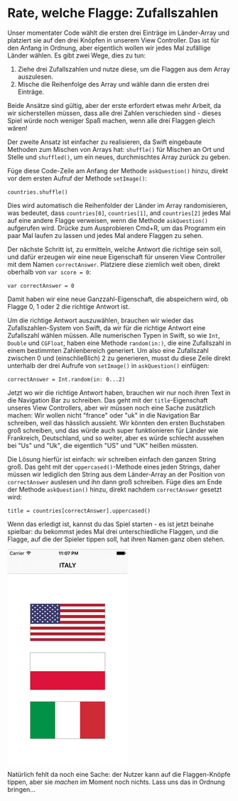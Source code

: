 # Rate, welche Flagge: Zufallszahlen

Unser momentater Code wählt die ersten drei Einträge im Länder-Array und platziert sie auf den drei Knöpfen in unserem View Controller. Das ist für den Anfang in Ordnung, aber eigentlich wollen wir jedes Mal zufällige Länder wählen. Es gibt zwei Wege, dies zu tun:

1. Ziehe drei Zufallszahlen und nutze diese, um die Flaggen aus dem Array auszulesen.
2. Mische die Reihenfolge des Array und wähle dann die ersten drei Einträge.

Beide Ansätze sind gültig, aber der erste erfordert etwas mehr Arbeit, da wir sicherstellen müssen, dass alle drei Zahlen verschieden sind - dieses Spiel würde noch weniger Spaß machen, wenn alle drei Flaggen gleich wären!

Der zweite Ansatz ist einfacher zu realisieren, da Swift eingebaute Methoden zum Mischen von Arrays hat: `shuffle()` für Mischen an Ort und Stelle und `shuffled()`, um ein neues, durchmischtes Array zurück zu geben.

Füge diese Code-Zeile am Anfang der Methode `askQuestion()` hinzu, direkt vor dem ersten Aufruf der Methode `setImage()`:

    countries.shuffle()

Dies wird automatisch die Reihenfolder der Länder im Array randomisieren, was bedeutet, dass `countries[0]`, `countries[1]`, and `countries[2]` jedes Mal auf eine andere Flagge verweisen, wenn die Methode `askQuestion()` aufgerufen wird. Drücke zum Ausprobieren Cmd+R, um das Programm ein paar Mal laufen zu lassen und jedes Mal andere Flaggen zu sehen.

Der nächste Schritt ist, zu ermitteln, welche Antwort die richtige sein soll, und dafür erzeugen wir eine neue Eigenschaft für unseren View Controller mit dem Namen `correctAnswer`. Platziere diese ziemlich weit oben, direkt oberhalb von `var score = 0`:

    var correctAnswer = 0

Damit haben wir eine neue Ganzzahl-Eigenschaft, die abspeichern wird, ob Flagge 0, 1 oder 2 die richtige Antwort ist.

Um die richtige Antwort auszuwählen, brauchen wir wieder das Zufallszahlen-System von Swift, da wir für die richtige Antwort eine Zufallszahl wählen müssen. Alle numerischen Typen in Swift, so wie `Int`, `Double` und `CGFloat`, haben eine Methode `random(in:)`, die eine Zufallszahl in einem bestimmten Zahlenbereich generiert. Um also eine Zufallszahl zwischen 0 und (einschließlich) 2 zu generieren, musst du diese Zeile direkt unterhalb der drei Aufrufe von `setImage()` in `askQuestion()` einfügen:

    correctAnswer = Int.random(in: 0...2)

Jetzt wo wir die richtige Antwort haben, brauchen wir nur noch ihren Text in die Navigation Bar zu schreiben. Das geht mit der `title`-Eigenschaft unseres View Controllers, aber wir müssen noch eine Sache zusätzlich machen: Wir wollen nicht "france" oder "uk" in die Navigation Bar schreiben, weil das hässlich aussieht. Wir könnten den ersten Buchstaben groß schreiben, und das würde auch super funktionieren für Länder wie Frankreich, Deutschland, und so weiter, aber es würde schlecht aussehen bei "Us" und "Uk", die eigentlich "US" und "UK" heißen müssten.

Die Lösung hierfür ist einfach: wir schreiben einfach den ganzen String groß. Das geht mit der `uppercased()`-Methode eines jeden Strings, daher müssen wir lediglich den String aus dem Länder-Array an der Position von `correctAnswer` auslesen und ihn dann groß schreiben. Füge dies am Ende der Methode `askQuestion()` hinzu, direkt nachdem `correctAnswer` gesetzt wird:

    title = countries[correctAnswer].uppercased()

Wenn das erledigt ist, kannst du das Spiel starten - es ist jetzt beinahe spielbar: du bekommst jedes Mal drei unterschiedliche Flaggen, und die Flagge, auf die der Spieler tippen soll, hat ihren Namen ganz oben stehen.

![Dein Spiel bis jetzt: drei verschiedene Flaggen, und die korrekte Antwort steht ganz oben.](2-12.png)

Natürlich fehlt da noch eine Sache: der Nutzer kann auf die Flaggen-Knöpfe tippen, aber sie *machen* im Moment noch nichts. Lass uns das in Ordnung bringen...
